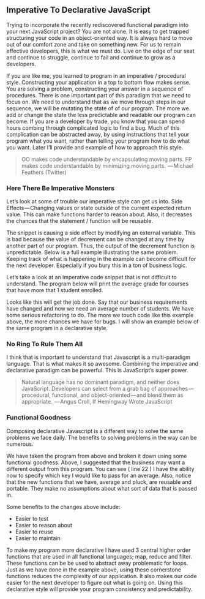 ## Imperative To Declarative JavaScript

Trying to incorporate the recently rediscovered functional paradigm into your next JavaScript project? You are not alone. It is easy to get trapped structuring your code in an object-oriented way. It is always hard to move out of our comfort zone and take on something new. For us to remain effective developers, this is what we must do. Live on the edge of our seat and continue to struggle, continue to fail and continue to grow as a developers.

If you are like me, you learned to program in an imperative / procedural style. Constructing your application in a top to bottom flow makes sense. You are solving a problem, constructing your answer in a sequence of procedures. There is one important part of this paradigm that we need to focus on. We need to understand that as we move through steps in our sequence, we will be mutating the state of of our program. The more we add or change the state the less predictable and readable our program can become. If you are a developer by trade, you know that you can spend hours combing through complicated logic to find a bug. Much of this complication can be abstracted away, by using instructions that tell your program what you want, rather than telling your program how to do what you want. Later I’ll provide and example of how to approach this style.

> OO makes code understandable by encapsulating moving parts.
> FP makes code understandable by minimizing moving parts.
>  — Michael Feathers (Twitter)

### Here There Be Imperative Monsters

Let’s look at some of trouble our imperative style can get us into.
Side Effects — Changing values or state outside of the current expected return value. This can make functions harder to reason about. Also, it decreases the chances that the statement / function will be reusable.

<script src="https://gist.github.com/newmanbrad/7b8f0a44d3f45b93e3ec06c3689c9c38.js"></script>

The snippet is causing a side effect by modifying an external variable. This is bad because the value of decrement can be changed at any time by another part of our program. Thus, the output of the decrement function is unpredictable.
Below is a full example illustrating the same problem. Keeping track of what is happening in the example can become difficult for the next developer. Especially if you bury this in a ton of business logic.

Let’s take a look at an imperative code snippet that is not difficult to understand. The program below will print the average grade for courses that have more that 1 student enrolled.

<script src="https://gist.github.com/newmanbrad/64fd9f049b14c9d475fc15c61b8750dc.js"></script>

Looks like this will get the job done. Say that our business requirements have changed and now we need an average number of students. We have some serious refactoring to do. The more we touch code like this example above, the more chances we have for bugs. I will show an example below of the same program in a declarative style.

### No Ring To Rule Them All

I think that is important to understand that Javascript is a multi-paradigm language. That is what makes it so awesome. Combining the imperative and declarative paradigm can be powerful. This is JavaScript’s super power.

> Natural language has no dominant paradigm, and neither does
> JavaScript. Developers can select from a grab bag of approaches — 
> procedural, functional, and object-oriented — and blend them as
> appropriate.
>  — Angus Croll, If Hemingway Wrote JavaScript

### Functional Goodness

Composing declarative Javascript is a different way to solve the same problems we face daily. The benefits to solving problems in the way can be numerous.

<script src="https://gist.github.com/newmanbrad/1f380fe9015edebf1338adeeacbd41c2.js"></script>

We have taken the program from above and broken it down using some functional goodness. Above, I suggested that the business may want a different output from this program. You can see ( line 22 ) I have the ability now to specify which key I would like to pass for an average. Also, notice that the new functions that we have, average and pluck, are reusable and portable. They make no assumptions about what sort of data that is passed in.

Some benefits to the changes above include:
* Easier to test
* Easier to reason about
* Easier to reuse
* Easier to maintain

To make my program more declarative I have used 3 central higher order functions that are used in all functional languages; map, reduce and filter. These functions can be be used to abstract away problematic for loops. Just as we have done in the example above, using these cornerstone functions reduces the complexity of our application. It also makes our code easier for the next developer to figure out what is going on. Using this declarative style will provide your program consistency and predictability.